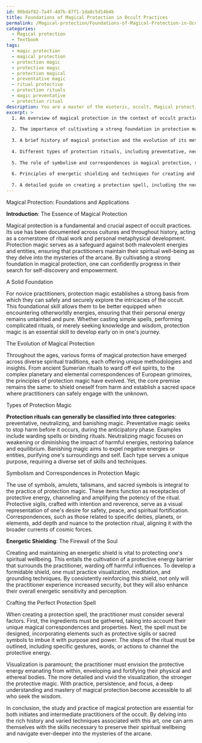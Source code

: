 ```yaml
---
id: 90bdaf82-7a4f-4d7b-87f1-1da8c5d14b4b
title: Foundations of Magical Protection in Occult Practices
permalink: /Magical-protection/Foundations-of-Magical-Protection-in-Occult-Practices/
categories:
  - Magical protection
  - Textbook
tags:
  - magic protection
  - magical protection
  - protection magic
  - protective magic
  - protection magical
  - preventative magic
  - ritual protective
  - protection rituals
  - magic preventative
  - protection ritual
description: You are a master of the esoteric, occult, Magical protection and education, you have written many textbooks on the subject in ways that provide students with rich and deep understanding of the subject. You are being asked to write textbook-like sections on a topic and you do it with full context, explainability, and reliability in accuracy to the true facts of the topic at hand, in a textbook style that a student would easily be able to learn from, in a rich, engaging, and contextual way. Always include relevant context (such as formulas and history), related concepts, and in a way that someone can gain deep insights from.
excerpt: >
  1. An overview of magical protection in the context of occult practices.
  
  2. The importance of cultivating a strong foundation in protection magic for novices.
  
  3. A brief history of magical protection and the evolution of its methods across various traditions.
  
  4. Different types of protection rituals, including preventative, neutralizing, and banishing magic.
  
  5. The role of symbolism and correspondences in magical protection, such as protective sigils, amulets, talismans, and sacred symbols.
  
  6. Principles of energetic shielding and techniques for creating and maintaining a protective energy barrier.
  
  7. A detailed guide on creating a protection spell, including the necessary ingredients, steps, and visualization techniques.
---
```


Magical Protection: Foundations and Applications

**Introduction**: The Essence of Magical Protection

Magical protection is a fundamental and crucial aspect of occult practices. Its use has been documented across cultures and throughout history, acting as a cornerstone of ritual work and personal metaphysical development. Protection magic serves as a safeguard against both malevolent energies and entities, ensuring that practitioners maintain their spiritual well-being as they delve into the mysteries of the arcane. By cultivating a strong foundation in magical protection, one can confidently progress in their search for self-discovery and empowerment.

A Solid Foundation

For novice practitioners, protection magic establishes a strong basis from which they can safely and securely explore the intricacies of the occult. This foundational skill allows them to be better equipped when encountering otherworldly energies, ensuring that their personal energy remains untainted and pure. Whether casting simple spells, performing complicated rituals, or merely seeking knowledge and wisdom, protection magic is an essential skill to develop early on in one's journey.

The Evolution of Magical Protection

Throughout the ages, various forms of magical protection have emerged across diverse spiritual traditions, each offering unique methodologies and insights. From ancient Sumerian rituals to ward off evil spirits, to the complex planetary and elemental correspondences of European grimoires, the principles of protection magic have evolved. Yet, the core premise remains the same: to shield oneself from harm and establish a sacred space where practitioners can safely engage with the unknown.

Types of Protection Magic

**Protection rituals can generally be classified into three categories**: preventative, neutralizing, and banishing magic. Preventative magic seeks to stop harm before it occurs, during the anticipatory phase. Examples include warding spells or binding rituals. Neutralizing magic focuses on weakening or diminishing the impact of harmful energies, restoring balance and equilibrium. Banishing magic aims to expel negative energies or entities, purifying one's surroundings and self. Each type serves a unique purpose, requiring a diverse set of skills and techniques.

Symbolism and Correspondences in Protection Magic

The use of symbols, amulets, talismans, and sacred symbols is integral to the practice of protection magic. These items function as receptacles of protective energy, channeling and amplifying the potency of the ritual. Protective sigils, crafted with intention and reverence, serve as a visual representation of one's desire for safety, peace, and spiritual fortification. Correspondences, such as those related to specific deities, planets, or elements, add depth and nuance to the protection ritual, aligning it with the broader currents of cosmic forces.

**Energetic Shielding**: The Firewall of the Soul

Creating and maintaining an energetic shield is vital to protecting one's spiritual wellbeing. This entails the cultivation of a protective energy barrier that surrounds the practitioner, warding off harmful influences. To develop a formidable shield, one must practice visualization, meditation, and grounding techniques. By consistently reinforcing this shield, not only will the practitioner experience increased security, but they will also enhance their overall energetic sensitivity and perception.

Crafting the Perfect Protection Spell

When creating a protection spell, the practitioner must consider several factors. First, the ingredients must be gathered, taking into account their unique magical correspondences and properties. Next, the spell must be designed, incorporating elements such as protective sigils or sacred symbols to imbue it with purpose and power. The steps of the ritual must be outlined, including specific gestures, words, or actions to channel the protective energy.

Visualization is paramount; the practitioner must envision the protective energy emanating from within, enveloping and fortifying their physical and ethereal bodies. The more detailed and vivid the visualization, the stronger the protective magic. With practice, persistence, and focus, a deep understanding and mastery of magical protection become accessible to all who seek the wisdom.

In conclusion, the study and practice of magical protection are essential for both initiates and intermediate practitioners of the occult. By delving into the rich history and varied techniques associated with this art, one can arm themselves with the skills necessary to preserve their spiritual wellbeing and navigate ever-deeper into the mysteries of the arcane.
